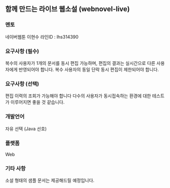 ## 함께 만드는 라이브 웹소설 (webnovel-live)


### 멘토
네이버웹툰 이현수
라인ID : lhs314390

### 요구사항 (필수)
복수의 사용자가 1개의 문서를 동시 편집 가능하며, 편집의 결과는 실시간으로 다른 사용자에게 반영되어야 합니다.
복수 사용자의 동일 단락 동시 편집이 제한되어야 합니다.

### 요구사항 (선택)
편집 이력의 조회가 가능해야 합니다
다수의 사용자가 동시접속하는 환경에 대한 테스트가 이루어지면 좋을 것 같습니다.

### 개발언어 
자유 선택 (Java 선호)

### 플랫폼
Web

### 기타 사항
소설 형태의 샘플 문서는 제공해드릴 예정입니다.

